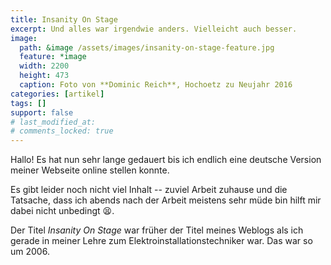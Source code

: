 ```yaml
---
title: Insanity On Stage
excerpt: Und alles war irgendwie anders. Vielleicht auch besser.
image:
  path: &image /assets/images/insanity-on-stage-feature.jpg
  feature: *image
  width: 2200
  height: 473
  caption: Foto von **Dominic Reich**, Hochoetz zu Neujahr 2016
categories: [artikel]
tags: []
support: false
# last_modified_at: 
# comments_locked: true
---
```


Hallo! Es hat nun sehr lange gedauert bis ich endlich eine deutsche Version meiner
Webseite online stellen konnte.

Es gibt leider noch nicht viel Inhalt -- zuviel Arbeit zuhause und die Tatsache,
dass ich abends nach der Arbeit meistens sehr müde bin hilft mir dabei nicht
unbedingt :tired_face:.

Der Titel *Insanity On Stage* war früher der Titel meines Weblogs als ich gerade
in meiner Lehre zum Elektroinstallationstechniker war. Das war so um 2006.

